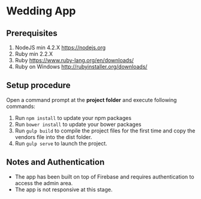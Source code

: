# Wedding App

## Prerequisites
1. NodeJS min 4.2.X https://nodejs.org
2. Ruby min 2.2.X
 1. Ruby https://www.ruby-lang.org/en/downloads/
 2. Ruby on Windows http://rubyinstaller.org/downloads/
 
## Setup procedure
Open a command prompt at the **project folder** and execute following commands:

1. Run `npm install` to update your npm packages
2. Run `bower install` to update your bower packages
3. Run `gulp build` to compile the project files for the first time and copy the vendors file into the dist folder.
4. Run `gulp serve` to launch the project.

## Notes and Authentication
- The app has been built on top of Firebase and requires authentication to access the admin area.
- The app is not responsive at this stage.

